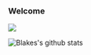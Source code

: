 ### Welcome

<img src="https://images.pexels.com/photos/409701/pexels-photo-409701.jpeg?auto=compress&cs=tinysrgb&dpr=2&h=600&w=245"/>

<!--
**davisblakep/davisblakep** is a ✨ _special_ ✨ repository because its `README.md` (this file) appears on your GitHub profile.

Here are some ideas to get you started:

- 🔭 I’m currently working on this readme.
- 🌱 I’m currently learning computer science.
- 👯 I’m looking to collaborate on 
- 🤔 I’m looking for help with ...
- 💬 Ask me about ...
- 📫 How to reach me: ...
- 😄 Pronouns: ...
- ⚡ Fun fact: ...
-->

![Blakes's github stats](https://github-readme-stats.vercel.app/api?username=davisblakep&count_private=true&show_icons=true&theme=onedark)


